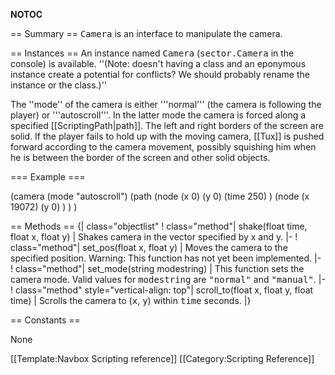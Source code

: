 __NOTOC__

== Summary ==
<tt>Camera</tt> is an interface to manipulate the camera.

== Instances ==
An instance named <tt>Camera</tt> (<tt>sector.Camera</tt> in the console) is available. ''(Note: doesn't having a class and an eponymous instance create a potential for conflicts? We should probably rename the instance or the class.)''

The ''mode'' of the camera is either '''normal''' (the camera is following the player) or '''autoscroll'''. In the latter mode the camera is forced along a specified [[ScriptingPath|path]]. The left and right borders of the screen are solid. If the player fails to hold up with the moving camera, [[Tux]] is pushed forward according to the camera movement, possibly squishing him when he is between the border of the screen and other solid objects.

=== Example ===

 (camera
   (mode "autoscroll")
   (path
     (node
       (x 0)
       (y 0)
       (time 250)
     )
     (node
       (x 19072)
       (y 0)
     )
   )
 )

== Methods ==
{| class="objectlist"
! class="method"| shake(float time, float x, float y)
| Shakes camera in the vector specified by x and y.
|-
! class="method"| set_pos(float x, float y)
| Moves the camera to the specified position. Warning: This function has not yet been implemented.
|-
! class="method"| set_mode(string modestring)
| This function sets the camera mode. Valid values for <tt>modestring</tt> are <tt>"normal"</tt> and <tt>"manual"</tt>.
|-
! class="method" style="vertical-align: top"| scroll_to(float x, float y, float time)
| Scrolls the camera to (<tt>x</tt>, <tt>y</tt>) within <tt>time</tt> seconds.
|}

== Constants ==

None

[[Template:Navbox Scripting reference]]
[[Category:Scripting Reference]]
